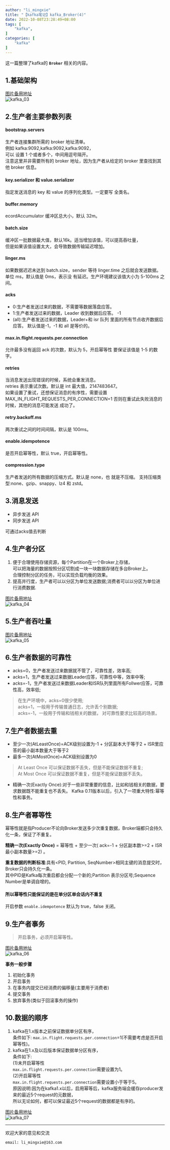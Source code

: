 ```yaml
---
author: "li_mingxie"
title: "【kafka笔记】kafka_Broker(4)"
date: 2022-10-08T23:28:49+08:00
tags: [
    "kafka",
]
categories: [
    "kafka"
]
---
```


这一篇整理了kafka的 **`Broker`** 相关的内容。<!--more-->  

## 1.基础架构

[图片备用地址](https://limingxie.github.io/images/system/kafka/kafka_03.png)  
![kafka_03](https://mingxie-blog.oss-cn-beijing.aliyuncs.com/image/system/kafka/kafka_03.png)

## 2.生产者主要参数列表

#### bootstrap.servers

生产者连接集群所需的 broker 地址清单。  
例如 kafka:9092,kafka:9092,kafka:9092，  
可以 设置 1 个或者多个，中间用逗号隔开。  
注意这里并非需要所有的 broker 地址，因为生产者从给定的 broker 里查找到其他 broker 信息。

#### key.serializer 和 value.serializer

指定发送消息的 key 和 value 的序列化类型。一定要写 全类名。

#### buffer.memory

ecordAccumulator 缓冲区总大小，默认 32m。

#### batch.size

缓冲区一批数据最大值，默认16k。适当增加该值，可以提高吞吐量，  
但是如果该值设置太大，会导致数据传输延迟增加。

#### linger.ms

如果数据迟迟未达到 batch.size，sender 等待 linger.time 之后就会发送数据。  
单位 ms，默认值是 0ms，表示没 有延迟。生产环境建议该值大小为 5-100ms 之间。

#### acks

* 0:生产者发送过来的数据，不需要等数据落盘应答。
* 1:生产者发送过来的数据，Leader 收到数据后应答。 -1
* (all):生产者发送过来的数据，Leader+和 isr 队列 里面的所有节点收齐数据后应答。
    默认值是-1，-1 和 all 是等价的。

#### max.in.flight.requests.per.connection

允许最多没有返回 ack 的次数，默认为 5，开启幂等性 要保证该值是 1-5 的数字。

#### retries

当消息发送出现错误的时候，系统会重发消息。  
retries 表示重试次数。默认是 int 最大值，2147483647。  
如果设置了重试，还想保证消息的有序性，需要设置 MAX_IN_FLIGHT_REQUESTS_PER_CONNECTION=1 否则在重试此失败消息的时候，其他的消息可能发送 成功了。

#### retry.backoff.ms

两次重试之间的时间间隔，默认是 100ms。

#### enable.idempotence

是否开启幂等性，默认 true，开启幂等性。

#### compression.type

生产者发送的所有数据的压缩方式。默认是 none，也 就是不压缩。
支持压缩类型:none、gzip、snappy、lz4 和 zstd。

## 3.消息发送

* 异步发送 API
* 同步发送 API

可通过acks值去判断

## 4.生产者分区

1. 便于合理使用存储资源，每个Partition在一个Broker上存储，  
    可以把海量的数据按照分区切割成一块一块数据存储在多台Broker上。  
    合理控制分区的任务，可以实现负载均衡的效果。
2. 提高并行度，生产者可以以分区为单位发送数据;消费者可以以分区为单位进行消费数据.

[图片备用地址](https://limingxie.github.io/images/system/kafka/kafka_04.png)  
![kafka_04](https://mingxie-blog.oss-cn-beijing.aliyuncs.com/image/system/kafka/kafka_04.png)

## 5.生产者吞吐量

[图片备用地址](https://limingxie.github.io/images/system/kafka/kafka_05.png)  
![kafka_05](https://mingxie-blog.oss-cn-beijing.aliyuncs.com/image/system/kafka/kafka_05.png)

## 6.生产者数据的可靠性

* acks=0，生产者发送过来数据就不管了，可靠性差，效率高;
* acks=1，生产者发送过来数据Leader应答，可靠性中等，效率中等;
* acks=-1，生产者发送过来数据Leader和ISR队列里面所有Follwer应答，可靠性高，效率低;

> 在生产环境中，acks=0很少使用;  
> acks=1，一般用于传输普通日志，允许丢个别数据;  
> acks=-1，一般用于传输和钱相关的数据， 对可靠性要求比较高的场景。  

## 7.生产者数据去重

* 至少一次(AtLeastOnce)=ACK级别设置为-1 + 分区副本大于等于2 + ISR里应答的最小副本数量大于等于2
* 最多一次(AtMostOnce)=ACK级别设置为0

> At Least Once 可以保证数据不丢失，但是不能保证数据不重复;  
> At Most Once 可以保证数据不重复，但是不能保证数据不丢失。  

* 精确一次(Exactly Once):对于一些非常重要的信息，比如和钱相关的数据，要求数据既不能重复也不丢失。
    Kafka 0.11版本以后，引入了一项重大特性:幂等性和事务。

## 8.生产者幂等性

幂等性就是指Producer不论向Broker发送多少次重复数据，Broker端都只会持久化一条，保证了不重复。

**精确一次(Exactly Once)** = 幂等性 + 至少一次( ack=-1 + 分区副本数>=2 + ISR最小副本数量>=2) 。

**重复数据的判断标准**:具有<PID, Partition, SeqNumber>相同主键的消息提交时，Broker只会持久化一条。  
其中PID是Kafka每次重启都会分配一个新的;Partition 表示分区号;Sequence Number是单调自增的。

#### 所以幂等性只能保证的是在单分区单会话内不重复

开启参数 `enable.idempotence` 默认为 true，false 关闭。

## 9.生产者事务

> 开启事务，必须开启幂等性。

[图片备用地址](https://limingxie.github.io/images/system/kafka/kafka_06.png)  
![kafka_06](https://mingxie-blog.oss-cn-beijing.aliyuncs.com/image/system/kafka/kafka_06.png)

**事务一般步骤**  

1. 初始化事务
2. 开启事务
3. 在事务内提交已经消费的偏移量(主要用于消费者)
4. 提交事务
5. 放弃事务(类似于回滚事务的操作)

## 10.数据的顺序

1. kafka在1.x版本之前保证数据单分区有序，  
    条件如下: `max.in.flight.requests.per.connection`=1(不需要考虑是否开启幂等性)。  
2. kafka在1.x及以后版本保证数据单分区有序，  
    条件如下:  
    (1)未开启幂等性  
    `max.in.flight.requests.per.connection`需要设置为1。  
    (2)开启幂等性  
    `max.in.flight.requests.per.connection`需要设置小于等于5。  
    原因说明:因为在kafka1.x以后，启用幂等后，kafka服务端会缓存producer发来的最近5个request的元数据，  
    所以无论如何，都可以保证最近5个request的数据都是有序的。  

[图片备用地址](https://limingxie.github.io/images/system/kafka/kafka_07.png)  
![kafka_07](https://mingxie-blog.oss-cn-beijing.aliyuncs.com/image/system/kafka/kafka_07.png)

----------------------------------------------

欢迎大家的意见和交流

`email: li_mingxie@163.com`
